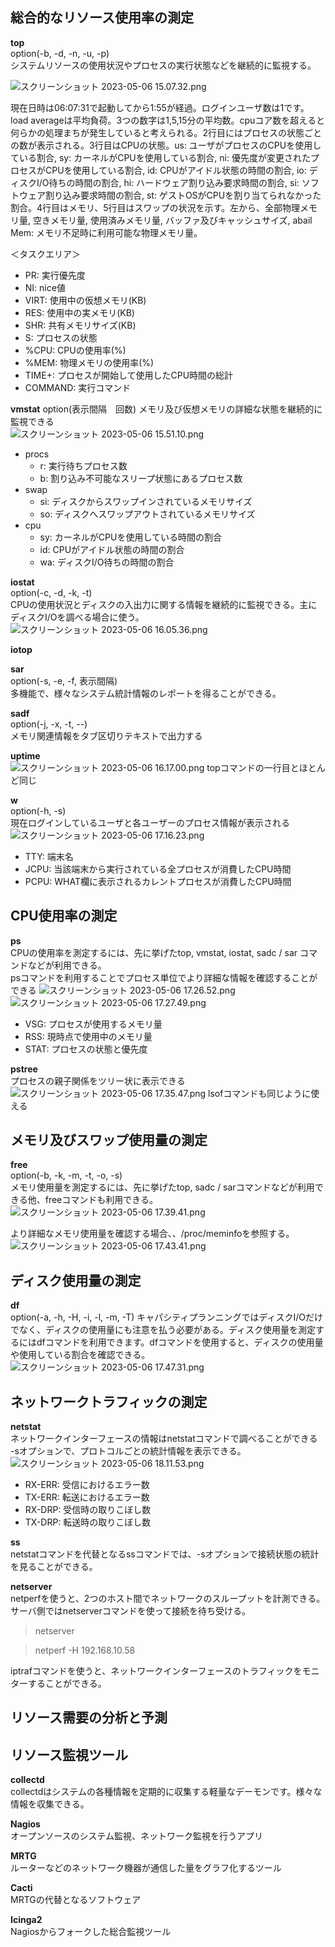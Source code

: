 ## 総合的なリソース使用率の測定

**top**  
option(-b, -d, -n, -u, -p)  
システムリソースの使用状況やプロセスの実行状態などを継続的に監視する。

![スクリーンショット 2023-05-06 15.07.32.png](https://boostnote.io/api/teams/9hAQVoKDG/files/874988c4ccff60c9dfe40b604621c94753ea76f50472521bc7897e08e7fecd3c-%E3%82%B9%E3%82%AF%E3%83%AA%E3%83%BC%E3%83%B3%E3%82%B7%E3%83%A7%E3%83%83%E3%83%88%202023-05-06%2015.07.32.png)

現在日時は06:07:31で起動してから1:55が経過。ログインユーザ数は1です。  
load averageは平均負荷。3つの数字は1,5,15分の平均数。cpuコア数を超えると何らかの処理まちが発生していると考えられる。2行目にはプロセスの状態ごとの数が表示される。3行目はCPUの状態。us: ユーザがプロセスのCPUを使用している割合, sy: カーネルがCPUを使用している割合, ni: 優先度が変更されたプロセスがCPUを使用している割合, id: CPUがアイドル状態の時間の割合, io: ディスクI/O待ちの時間の割合, hi:  ハードウェア割り込み要求時間の割合, si: ソフトウェア割り込み要求時間の割合, st: ゲストOSがCPUを割り当てられなかった割合。4行目はメモリ、5行目はスワップの状況を示す。左から、全部物理メモリ量, 空きメモリ量, 使用済みメモリ量, バッファ及びキャッシュサイズ, abail Mem: メモリ不足時に利用可能な物理メモリ量。

＜タスクエリア＞
- PR: 実行優先度
- NI: nice値
- VIRT: 使用中の仮想メモリ(KB)
- RES: 使用中の実メモリ(KB)
- SHR: 共有メモリサイズ(KB)
- S: プロセスの状態
- %CPU: CPUの使用率(%)
- %MEM: 物理メモリの使用率(%)
- TIME+: プロセスが開始して使用したCPU時間の総計
- COMMAND: 実行コマンド

**vmstat** 
option(表示間隔　回数)
メモリ及び仮想メモリの詳細な状態を継続的に監視できる  
![スクリーンショット 2023-05-06 15.51.10.png](https://boostnote.io/api/teams/9hAQVoKDG/files/22d0b476f4eefedb680cb7e64e35628ecfb8518d5652c3be71f4f1d32ffe9a44-%E3%82%B9%E3%82%AF%E3%83%AA%E3%83%BC%E3%83%B3%E3%82%B7%E3%83%A7%E3%83%83%E3%83%88%202023-05-06%2015.51.10.png)

- procs
  - r: 実行待ちプロセス数
  - b: 割り込み不可能なスリープ状態にあるプロセス数
- swap
  - si: ディスクからスワップインされているメモリサイズ
  - so: ディスクへスワップアウトされているメモリサイズ
- cpu
  - sy: カーネルがCPUを使用している時間の割合
  - id: CPUがアイドル状態の時間の割合
  - wa: ディスクI/O待ちの時間の割合

**iostat**  
option(-c, -d, -k, -t)  
CPUの使用状況とディスクの入出力に関する情報を継続的に監視できる。主にディスクI/Oを調べる場合に使う。  
![スクリーンショット 2023-05-06 16.05.36.png](https://boostnote.io/api/teams/9hAQVoKDG/files/17d0eb2e8105958377e4ff67aab0a85cbcd6eb5e1394bfaa825e2e0af2793b72-%E3%82%B9%E3%82%AF%E3%83%AA%E3%83%BC%E3%83%B3%E3%82%B7%E3%83%A7%E3%83%83%E3%83%88%202023-05-06%2016.05.36.png)

**iotop**  

**sar**  
option(-s, -e, -f, 表示間隔)  
多機能で、様々なシステム統計情報のレポートを得ることができる。

**sadf**  
option(-j, -x, -t, --)  
メモリ関連情報をタブ区切りテキストで出力する  

**uptime**  
![スクリーンショット 2023-05-06 16.17.00.png](https://boostnote.io/api/teams/9hAQVoKDG/files/7027b6bdfaea5907e42187d696618ab35a659e4363affe7dfb8febe2d55995f8-%E3%82%B9%E3%82%AF%E3%83%AA%E3%83%BC%E3%83%B3%E3%82%B7%E3%83%A7%E3%83%83%E3%83%88%202023-05-06%2016.17.00.png)
topコマンドの一行目とほとんど同じ

**w**  
option(-h, -s)  
現在ログインしているユーザと各ユーザーのプロセス情報が表示される
![スクリーンショット 2023-05-06 17.16.23.png](https://boostnote.io/api/teams/9hAQVoKDG/files/1a4d81a2b0ff569cca5b259507244b9fe60fda2b90bb9157b4766d2956e21f95-%E3%82%B9%E3%82%AF%E3%83%AA%E3%83%BC%E3%83%B3%E3%82%B7%E3%83%A7%E3%83%83%E3%83%88%202023-05-06%2017.16.23.png)
- TTY: 端末名
- JCPU: 当該端末から実行されている全プロセスが消費したCPU時間
- PCPU: WHAT欄に表示されるカレントプロセスが消費したCPU時間

## CPU使用率の測定

**ps**  
CPUの使用率を測定するには、先に挙げたtop, vmstat, iostat, sadc / sar コマンドなどが利用できる。  
psコマンドを利用することでプロセス単位でより詳細な情報を確認することができる
![スクリーンショット 2023-05-06 17.26.52.png](https://boostnote.io/api/teams/9hAQVoKDG/files/585247c797256616f1d3d35a938ce7d754d5f31c49fd217dff1b09ffac530a1e-%E3%82%B9%E3%82%AF%E3%83%AA%E3%83%BC%E3%83%B3%E3%82%B7%E3%83%A7%E3%83%83%E3%83%88%202023-05-06%2017.26.52.png)
![スクリーンショット 2023-05-06 17.27.49.png](https://boostnote.io/api/teams/9hAQVoKDG/files/a899bda7a4d6a48087f09018e4f992db5c563636375e18dd6a2fec9f61403c16-%E3%82%B9%E3%82%AF%E3%83%AA%E3%83%BC%E3%83%B3%E3%82%B7%E3%83%A7%E3%83%83%E3%83%88%202023-05-06%2017.27.49.png)

- VSG: プロセスが使用するメモリ量
- RSS: 現時点で使用中のメモリ量
- STAT: プロセスの状態と優先度

**pstree**  
プロセスの親子関係をツリー状に表示できる  
![スクリーンショット 2023-05-06 17.35.47.png](https://boostnote.io/api/teams/9hAQVoKDG/files/2d3515b29d87432cb24b6d5441ab7c6112aa5f71d75ce143ea6f2c8c51ea15c8-%E3%82%B9%E3%82%AF%E3%83%AA%E3%83%BC%E3%83%B3%E3%82%B7%E3%83%A7%E3%83%83%E3%83%88%202023-05-06%2017.35.47.png)
lsofコマンドも同じように使える

## メモリ及びスワップ使用量の測定

**free**  
option(-b, -k, -m, -t, -o, -s)  
メモリ使用量を測定するには、先に挙げたtop, sadc / sarコマンドなどが利用できる他、freeコマンドも利用できる。  
![スクリーンショット 2023-05-06 17.39.41.png](https://boostnote.io/api/teams/9hAQVoKDG/files/cc43c6cbeb9dd42bdd200625150df51e2eff34da176f718134f95cad7745e680-%E3%82%B9%E3%82%AF%E3%83%AA%E3%83%BC%E3%83%B3%E3%82%B7%E3%83%A7%E3%83%83%E3%83%88%202023-05-06%2017.39.41.png)

より詳細なメモリ使用量を確認する場合、、/proc/meminfoを参照する。
![スクリーンショット 2023-05-06 17.43.41.png](https://boostnote.io/api/teams/9hAQVoKDG/files/d739be0d769dab426a0f9d5dc293cb0fed733f62c15bef3ecd7877bb94d5fd1e-%E3%82%B9%E3%82%AF%E3%83%AA%E3%83%BC%E3%83%B3%E3%82%B7%E3%83%A7%E3%83%83%E3%83%88%202023-05-06%2017.43.41.png)

## ディスク使用量の測定

**df**  
option(-a, -h, -H, -i, -l, -m, -T)
キャパシティプランニングではディスクI/Oだけでなく、ディスクの使用量にも注意を払う必要がある。ディスク使用量を測定するにはdfコマンドを利用できます。dfコマンドを使用すると、ディスクの使用量や使用している割合を確認できる。
![スクリーンショット 2023-05-06 17.47.31.png](https://boostnote.io/api/teams/9hAQVoKDG/files/935058d64fb59685b0a4634c69a362a1caf82ecec726dc97ed76cfd8f2e8a7a6-%E3%82%B9%E3%82%AF%E3%83%AA%E3%83%BC%E3%83%B3%E3%82%B7%E3%83%A7%E3%83%83%E3%83%88%202023-05-06%2017.47.31.png)

## ネットワークトラフィックの測定

**netstat**  
ネットワークインターフェースの情報はnetstatコマンドで調べることができる  
-sオプションで、プロトコルごとの統計情報を表示できる。  
![スクリーンショット 2023-05-06 18.11.53.png](https://boostnote.io/api/teams/9hAQVoKDG/files/a57f1ccd2e4650d4b8376c39809d8020207c038d988d5f8da3cdbad58ea9ef09-%E3%82%B9%E3%82%AF%E3%83%AA%E3%83%BC%E3%83%B3%E3%82%B7%E3%83%A7%E3%83%83%E3%83%88%202023-05-06%2018.11.53.png)
- RX-ERR: 受信におけるエラー数
- TX-ERR: 転送におけるエラー数
- RX-DRP: 受信時の取りこぼし数
- TX-DRP: 転送時の取りこぼし数

**ss**  
netstatコマンドを代替となるssコマンドでは、-sオプションで接続状態の統計を見ることができる。  

**netserver**  
netperfを使うと、2つのホスト間でネットワークのスループットを計測できる。サーバ側ではnetserverコマンドを使って接続を待ち受ける。  

> netserver

> netperf -H 192.168.10.58  

iptrafコマンドを使うと、ネットワークインターフェースのトラフィックをモニターすることができる。  

## リソース需要の分析と予測
## リソース監視ツール

**collectd**  
collectdはシステムの各種情報を定期的に収集する軽量なデーモンです。様々な情報を収集できる。  

**Nagios**  
オープンソースのシステム監視、ネットワーク監視を行うアプリ  

**MRTG**  
ルーターなどのネットワーク機器が通信した量をグラフ化するツール

**Cacti**  
MRTGの代替となるソフトウェア  

**Icinga2**  
Nagiosからフォークした総合監視ツール
